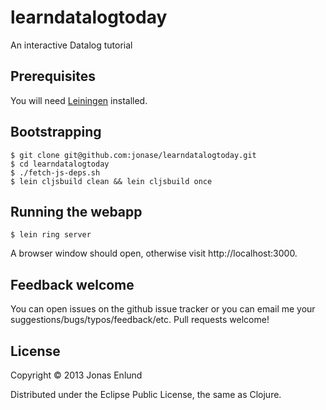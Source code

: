 # learndatalogtoday

An interactive Datalog tutorial

## Prerequisites

You will need [Leiningen](https://github.com/technomancy/leiningen) installed.

## Bootstrapping

    $ git clone git@github.com:jonase/learndatalogtoday.git
    $ cd learndatalogtoday
    $ ./fetch-js-deps.sh
    $ lein cljsbuild clean && lein cljsbuild once

## Running the webapp

    $ lein ring server

A browser window should open, otherwise visit http://localhost:3000.

## Feedback welcome

You can open issues on the github issue tracker or you can email me your suggestions/bugs/typos/feedback/etc. Pull requests welcome!

## License

Copyright © 2013 Jonas Enlund

Distributed under the Eclipse Public License, the same as Clojure.
